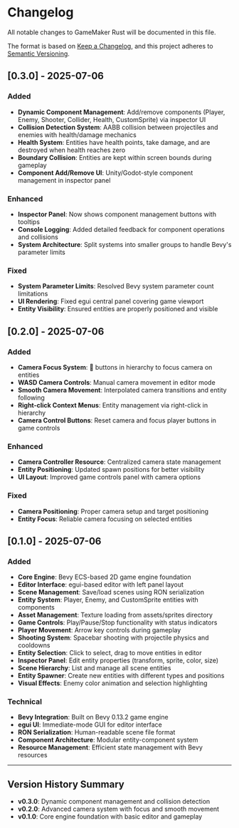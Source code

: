 # Changelog

All notable changes to GameMaker Rust will be documented in this file.

The format is based on [Keep a Changelog](https://keepachangelog.com/en/1.0.0/),
and this project adheres to [Semantic Versioning](https://semver.org/spec/v2.0.0.html).

## [0.3.0] - 2025-07-06

### Added
- **Dynamic Component Management**: Add/remove components (Player, Enemy, Shooter, Collider, Health, CustomSprite) via inspector UI
- **Collision Detection System**: AABB collision between projectiles and enemies with health/damage mechanics
- **Health System**: Entities have health points, take damage, and are destroyed when health reaches zero
- **Boundary Collision**: Entities are kept within screen bounds during gameplay
- **Component Add/Remove UI**: Unity/Godot-style component management in inspector panel

### Enhanced
- **Inspector Panel**: Now shows component management buttons with tooltips
- **Console Logging**: Added detailed feedback for component operations and collisions
- **System Architecture**: Split systems into smaller groups to handle Bevy's parameter limits

### Fixed
- **System Parameter Limits**: Resolved Bevy system parameter count limitations
- **UI Rendering**: Fixed egui central panel covering game viewport
- **Entity Visibility**: Ensured entities are properly positioned and visible

## [0.2.0] - 2025-07-06

### Added
- **Camera Focus System**: 🎯 buttons in hierarchy to focus camera on entities
- **WASD Camera Controls**: Manual camera movement in editor mode
- **Smooth Camera Movement**: Interpolated camera transitions and entity following
- **Right-click Context Menus**: Entity management via right-click in hierarchy
- **Camera Control Buttons**: Reset camera and focus player buttons in game controls

### Enhanced
- **Camera Controller Resource**: Centralized camera state management
- **Entity Positioning**: Updated spawn positions for better visibility
- **UI Layout**: Improved game controls panel with camera options

### Fixed
- **Camera Positioning**: Proper camera setup and target positioning
- **Entity Focus**: Reliable camera focusing on selected entities

## [0.1.0] - 2025-07-06

### Added
- **Core Engine**: Bevy ECS-based 2D game engine foundation
- **Editor Interface**: egui-based editor with left panel layout
- **Scene Management**: Save/load scenes using RON serialization
- **Entity System**: Player, Enemy, and CustomSprite entities with components
- **Asset Management**: Texture loading from assets/sprites directory
- **Game Controls**: Play/Pause/Stop functionality with status indicators
- **Player Movement**: Arrow key controls during gameplay
- **Shooting System**: Spacebar shooting with projectile physics and cooldowns
- **Entity Selection**: Click to select, drag to move entities in editor
- **Inspector Panel**: Edit entity properties (transform, sprite, color, size)
- **Scene Hierarchy**: List and manage all scene entities
- **Entity Spawner**: Create new entities with different types and positions
- **Visual Effects**: Enemy color animation and selection highlighting

### Technical
- **Bevy Integration**: Built on Bevy 0.13.2 game engine
- **egui UI**: Immediate-mode GUI for editor interface
- **RON Serialization**: Human-readable scene file format
- **Component Architecture**: Modular entity-component system
- **Resource Management**: Efficient state management with Bevy resources

---

## Version History Summary

- **v0.3.0**: Dynamic component management and collision detection
- **v0.2.0**: Advanced camera system with focus and smooth movement
- **v0.1.0**: Core engine foundation with basic editor and gameplay